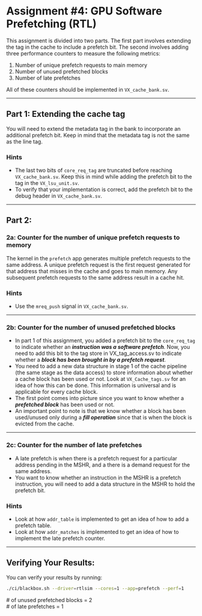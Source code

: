 # Assignment #4: GPU Software Prefetching (RTL)

This assignment is divided into two parts.
The first part involves extending the tag in the cache to include a prefetch bit.
The second involves adding three performance counters to measure the following metrics:
1. Number of unique prefetch requests to main memory
2. Number of unused prefetched blocks
3. Number of late prefetches

All of these counters should be implemented in `VX_cache_bank.sv`.

---

## Part 1: Extending the cache tag

You will need to extend the metadata tag in the bank to incorporate an additional prefetch bit. Keep in mind that the metadata tag is not the same as the line tag.

### Hints

- The last two bits of `core_req_tag` are truncated before reaching `VX_cache_bank.sv`. Keep this in mind while adding the prefetch bit to the tag in the `VX_lsu_unit.sv`.
- To verify that your implementation is correct, add the prefetch bit to the debug header in `VX_cache_bank.sv`.

---

## Part 2:

### 2a: Counter for the number of unique prefetch requests to memory

The kernel in the `prefetch` app generates multiple prefetch requests to the same address. A unique prefetch request is the first request generated for that address that misses in the cache and goes to main memory. Any subsequent prefetch requests to the same address result in a cache hit.

### Hints
- Use the `mreq_push` signal in `VX_cache_bank.sv`.

---

### 2b: Counter for the number of unused prefetched blocks

- In part 1 of this assignment, you added a prefetch bit to the `core_req_tag` to indicate whether an ***instruction was a software prefetch***. Now, you need to add this bit to the tag store in VX_tag_access.sv to indicate whether a ***block has been brought in by a prefetch request***.
- You need to add a new data structure in stage 1 of the cache pipeline (the same stage as the data access) to store information about whether a cache block has been used or not. Look at `VX_Cache_tags.sv` for an idea of how this can be done. This information is universal and is applicable for every cache block.
- The first point comes into picture since you want to know whether a ***prefetched block*** has been used or not.
- An important point to note is that we know whether a block has been used/unused only during a ***fill operation*** since that is when the block is evicted from the cache.

---

### 2c: Counter for the number of late prefetches

- A late prefetch is when there is a prefetch request for a particular address pending in the MSHR, and a there is a demand request for the same address.
- You want to know whether an instruction in the MSHR is a prefetch instruction, you will need to add a data structure in the MSHR to hold the prefetch bit.

### Hints
- Look at how `addr_table` is implemented to get an idea of how to add a prefetch table.
- Look at how `addr_matches` is implemented to get an idea of how to implement the late prefetch counter.

---

## Verifying Your Results:

You can verify your results by running:

``` bash
./ci/blackbox.sh --driver=rtlsim --cores=1 --app=prefetch --perf=1
```
\# of unused prefetched blocks = 2 \
\# of late prefetches = 1